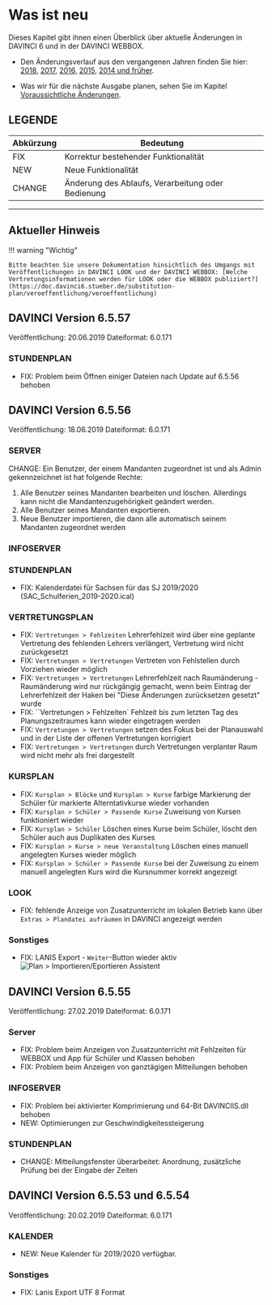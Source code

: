 # Was ist neu

Dieses Kapitel gibt ihnen einen Überblick über aktuelle Änderungen in DAVINCI 6 und in der DAVINCI WEBBOX.

* Den Änderungsverlauf aus den vergangenen Jahren finden Sie hier: [2018](changelog-2018.md), [2017](changelog-2017.md),  [2016](changelog-2016.md), [2015](changelog-2015.md), [2014 und früher](changelog-archive.md).

* Was wir für die nächste Ausgabe planen, sehen Sie im Kapitel [Voraussichtliche Änderungen](changelog-next.md).

## LEGENDE

Abkürzung  |  Bedeutung
---------- | ----------
FIX |  Korrektur bestehender Funktionalität
NEW |  Neue Funktionalität  
CHANGE|  Änderung des Ablaufs, Verarbeitung oder Bedienung

---

## Aktueller Hinweis

!!! warning "Wichtig"

    Bitte beachten Sie unsere Dokumentation hinsichtlich des Umgangs mit Veröffentlichungen in DAVINCI LOOK und der DAVINCI WEBBOX: [Welche Vertretungsinformationen werden für LOOK oder die WEBBOX publiziert?](https://doc.davinci6.stueber.de/substitution-plan/veroeffentlichung/veroeffentlichung)

## DAVINCI Version 6.5.57

Veröffentlichung: 20.06.2019
Dateiformat: 6.0.171

### STUNDENPLAN

* FIX: Problem beim Öffnen einiger Dateien nach Update auf 6.5.56 behoben

## DAVINCI Version 6.5.56

Veröffentlichung: 18.06.2019
Dateiformat: 6.0.171

### SERVER

CHANGE: Ein Benutzer, der einem Mandanten zugeordnet ist und als Admin gekennzeichnet ist hat folgende Rechte:

1. Alle Benutzer seines Mandanten bearbeiten und löschen. Allerdings kann nicht die Mandantenzugehörigkeit geändert werden.
2. Alle Benutzer seines Mandanten exportieren.
3. Neue Benutzer importieren, die dann alle automatisch seinem Mandanten zugeordnet werden

### INFOSERVER

### STUNDENPLAN

* FIX: Kalenderdatei für Sachsen für das SJ 2019/2020 (SAC_Schulferien_2019-2020.ical)

### VERTRETUNGSPLAN

* FIX: `Vertretungen > Fehlzeiten` Lehrerfehlzeit wird über eine geplante Vertretung des fehlenden Lehrers verlängert, Vertretung wird nicht zurückgesetzt
* FIX: `Vertretungen > Vertretungen` Vertreten von Fehlstellen durch Vorziehen wieder möglich
* FIX: `Vertretungen > Vertretungen` Lehrerfehlzeit nach Raumänderung - Raumänderung wird nur rückgängig gemacht, wenn beim Eintrag der Lehrerfehlzeit der Haken bei "Diese Änderungen zurücksetzen gesetzt" wurde
* FIX: ``Vertretungen > Fehlzeiten` Fehlzeit  bis zum letzten Tag des Planungszeitraumes kann wieder eingetragen werden
* FIX: `Vertretungen > Vertretungen` setzen des Fokus bei der Planauswahl und in der Liste der offenen Vertretungen korrigiert
* FIX: `Vertretungen > Vertretungen` durch Vertretungen verplanter Raum wird nicht mehr als frei dargestellt

### KURSPLAN

* FIX: `Kursplan > Blöcke` und `Kursplan > Kurse` farbige Markierung der Schüler für markierte Alterntativkurse wieder vorhanden
* FIX: `Kursplan > Schüler > Passende Kurse` Zuweisung von Kursen funktioniert wieder
* FIX: `Kursplan > Schüler` Löschen eines Kurse beim Schüler, löscht den Schüler auch aus Duplikaten des Kurses
* FIX: `Kursplan > Kurse > neue Veranstaltung` Löschen eines manuell angelegten Kurses wieder möglich
* FIX: `Kursplan > Schüler > Passende Kurse` bei der Zuweisung zu einem manuell angelegten Kurs wird die Kursnummer korrekt angezeigt

### LOOK

* FIX:  fehlende Anzeige von Zusatzunterricht im lokalen Betrieb kann über `Extras > Plandatei aufräumen` in DAVINCI angezeigt werden

### Sonstiges

* FIX: LANIS Export - ``Weiter``-Button wieder aktiv
![``Plan > Importieren/Eportieren`` Assistent](/assets/images/5.5.56_Bild1.png)

## DAVINCI Version 6.5.55

Veröffentlichung: 27.02.2019
Dateiformat: 6.0.171

### Server

* FIX: Problem beim Anzeigen von Zusatzunterricht mit Fehlzeiten für WEBBOX und App für Schüler und Klassen behoben
* FIX: Problem beim Anzeigen von ganztägigen Mitteilungen behoben

### INFOSERVER

* FIX: Problem bei aktivierter Komprimierung und 64-Bit DAVINCIIS.dll behoben
* NEW: Optimierungen zur Geschwindigkeitessteigerung

### STUNDENPLAN

* CHANGE: Mitteilungsfenster überarbeitet: Anordnung, zusätzliche Prüfung bei der Eingabe der Zeiten

## DAVINCI Version 6.5.53 und 6.5.54

Veröffentlichung: 20.02.2019
Dateiformat: 6.0.171

### KALENDER

* NEW: Neue Kalender für 2019/2020 verfügbar.

### Sonstiges

* FIX: Lanis Export UTF 8 Format
